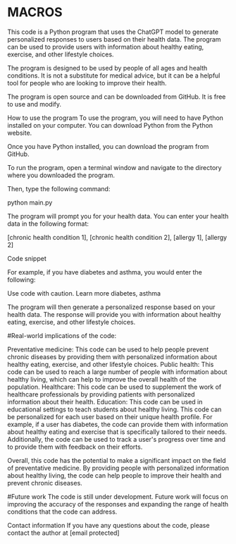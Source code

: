 # MACROS

This code is a Python program that uses the ChatGPT model to generate personalized responses to users based on their health data. The program can be used to provide users with information about healthy eating, exercise, and other lifestyle choices.

The program is designed to be used by people of all ages and health conditions. It is not a substitute for medical advice, but it can be a helpful tool for people who are looking to improve their health.

The program is open source and can be downloaded from GitHub. It is free to use and modify.

How to use the program
To use the program, you will need to have Python installed on your computer. You can download Python from the Python website.

Once you have Python installed, you can download the program from GitHub.

To run the program, open a terminal window and navigate to the directory where you downloaded the program.

Then, type the following command:

python main.py

The program will prompt you for your health data. You can enter your health data in the following format:

[chronic health condition 1], [chronic health condition 2], [allergy 1], [allergy 2]

Code snippet

For example, if you have diabetes and asthma, you would enter the following:

Use code with caution. Learn more
diabetes, asthma

The program will then generate a personalized response based on your health data. The response will provide you with information about healthy eating, exercise, and other lifestyle choices.

#Real-world implications of the code:

Preventative medicine: This code can be used to help people prevent chronic diseases by providing them with personalized information about healthy eating, exercise, and other lifestyle choices.
Public health: This code can be used to reach a large number of people with information about healthy living, which can help to improve the overall health of the population.
Healthcare: This code can be used to supplement the work of healthcare professionals by providing patients with personalized information about their health.
Education: This code can be used in educational settings to teach students about healthy living.
This code can be personalized for each user based on their unique health profile. For example, if a user has diabetes, the code can provide them with information about healthy eating and exercise that is specifically tailored to their needs. Additionally, the code can be used to track a user's progress over time and to provide them with feedback on their efforts.

Overall, this code has the potential to make a significant impact on the field of preventative medicine. By providing people with personalized information about healthy living, the code can help people to improve their health and prevent chronic diseases.

#Future work
The code is still under development. Future work will focus on improving the accuracy of the responses and expanding the range of health conditions that the code can address.

Contact information
If you have any questions about the code, please contact the author at [email protected]
